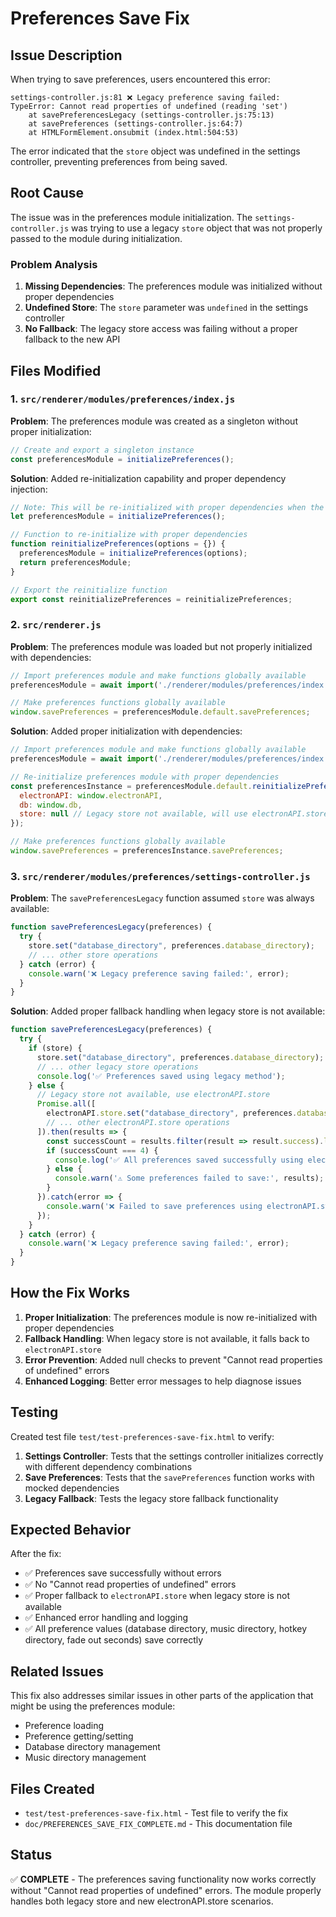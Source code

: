 # Preferences Save Fix

## Issue Description

When trying to save preferences, users encountered this error:

```
settings-controller.js:81 ❌ Legacy preference saving failed: TypeError: Cannot read properties of undefined (reading 'set')
    at savePreferencesLegacy (settings-controller.js:75:13)
    at savePreferences (settings-controller.js:64:7)
    at HTMLFormElement.onsubmit (index.html:504:53)
```

The error indicated that the `store` object was undefined in the settings controller, preventing preferences from being saved.

## Root Cause

The issue was in the preferences module initialization. The `settings-controller.js` was trying to use a legacy `store` object that was not properly passed to the module during initialization.

### Problem Analysis

1. **Missing Dependencies**: The preferences module was initialized without proper dependencies
2. **Undefined Store**: The `store` parameter was `undefined` in the settings controller
3. **No Fallback**: The legacy store access was failing without a proper fallback to the new API

## Files Modified

### 1. `src/renderer/modules/preferences/index.js`

**Problem**: The preferences module was created as a singleton without proper initialization:

```javascript
// Create and export a singleton instance
const preferencesModule = initializePreferences();
```

**Solution**: Added re-initialization capability and proper dependency injection:

```javascript
// Note: This will be re-initialized with proper dependencies when the module is loaded
let preferencesModule = initializePreferences();

// Function to re-initialize with proper dependencies
function reinitializePreferences(options = {}) {
  preferencesModule = initializePreferences(options);
  return preferencesModule;
}

// Export the reinitialize function
export const reinitializePreferences = reinitializePreferences;
```

### 2. `src/renderer.js`

**Problem**: The preferences module was loaded but not properly initialized with dependencies:

```javascript
// Import preferences module and make functions globally available
preferencesModule = await import('./renderer/modules/preferences/index.js');

// Make preferences functions globally available
window.savePreferences = preferencesModule.default.savePreferences;
```

**Solution**: Added proper initialization with dependencies:

```javascript
// Import preferences module and make functions globally available
preferencesModule = await import('./renderer/modules/preferences/index.js');

// Re-initialize preferences module with proper dependencies
const preferencesInstance = preferencesModule.default.reinitializePreferences({
  electronAPI: window.electronAPI,
  db: window.db,
  store: null // Legacy store not available, will use electronAPI.store
});

// Make preferences functions globally available
window.savePreferences = preferencesInstance.savePreferences;
```

### 3. `src/renderer/modules/preferences/settings-controller.js`

**Problem**: The `savePreferencesLegacy` function assumed `store` was always available:

```javascript
function savePreferencesLegacy(preferences) {
  try {
    store.set("database_directory", preferences.database_directory);
    // ... other store operations
  } catch (error) {
    console.warn('❌ Legacy preference saving failed:', error);
  }
}
```

**Solution**: Added proper fallback handling when legacy store is not available:

```javascript
function savePreferencesLegacy(preferences) {
  try {
    if (store) {
      store.set("database_directory", preferences.database_directory);
      // ... other legacy store operations
      console.log('✅ Preferences saved using legacy method');
    } else {
      // Legacy store not available, use electronAPI.store
      Promise.all([
        electronAPI.store.set("database_directory", preferences.database_directory),
        // ... other electronAPI.store operations
      ]).then(results => {
        const successCount = results.filter(result => result.success).length;
        if (successCount === 4) {
          console.log('✅ All preferences saved successfully using electronAPI.store');
        } else {
          console.warn('⚠️ Some preferences failed to save:', results);
        }
      }).catch(error => {
        console.warn('❌ Failed to save preferences using electronAPI.store:', error);
      });
    }
  } catch (error) {
    console.warn('❌ Legacy preference saving failed:', error);
  }
}
```

## How the Fix Works

1. **Proper Initialization**: The preferences module is now re-initialized with proper dependencies
2. **Fallback Handling**: When legacy store is not available, it falls back to `electronAPI.store`
3. **Error Prevention**: Added null checks to prevent "Cannot read properties of undefined" errors
4. **Enhanced Logging**: Better error messages to help diagnose issues

## Testing

Created test file `test/test-preferences-save-fix.html` to verify:

1. **Settings Controller**: Tests that the settings controller initializes correctly with different dependency combinations
2. **Save Preferences**: Tests that the `savePreferences` function works with mocked dependencies
3. **Legacy Fallback**: Tests the legacy store fallback functionality

## Expected Behavior

After the fix:

- ✅ Preferences save successfully without errors
- ✅ No "Cannot read properties of undefined" errors
- ✅ Proper fallback to `electronAPI.store` when legacy store is not available
- ✅ Enhanced error handling and logging
- ✅ All preference values (database directory, music directory, hotkey directory, fade out seconds) save correctly

## Related Issues

This fix also addresses similar issues in other parts of the application that might be using the preferences module:

- Preference loading
- Preference getting/setting
- Database directory management
- Music directory management

## Files Created

- `test/test-preferences-save-fix.html` - Test file to verify the fix
- `doc/PREFERENCES_SAVE_FIX_COMPLETE.md` - This documentation file

## Status

✅ **COMPLETE** - The preferences saving functionality now works correctly without "Cannot read properties of undefined" errors. The module properly handles both legacy store and new electronAPI.store scenarios. 